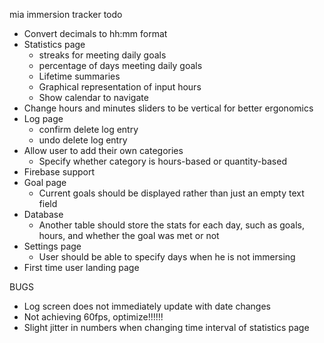 mia immersion tracker todo

- Convert decimals to hh:mm format
- Statistics page
    - streaks for meeting daily goals
    - percentage of days meeting daily goals
    - Lifetime summaries
    - Graphical representation of input hours
    - Show calendar to navigate
- Change hours and minutes sliders to be vertical for better ergonomics
- Log page
    - confirm delete log entry
    - undo delete log entry
- Allow user to add their own categories
    - Specify whether category is hours-based or quantity-based
- Firebase support
- Goal page
    - Current goals should be displayed rather than just an empty text field
- Database
    - Another table should store the stats for each day, such as
    goals, hours, and whether the goal was met or not
- Settings page
    - User should be able to specify days when he is not immersing
- First time user landing page
    
BUGS
- Log screen does not immediately update with date changes
- Not achieving 60fps, optimize!!!!!!
- Slight jitter in numbers when changing time interval of statistics page

